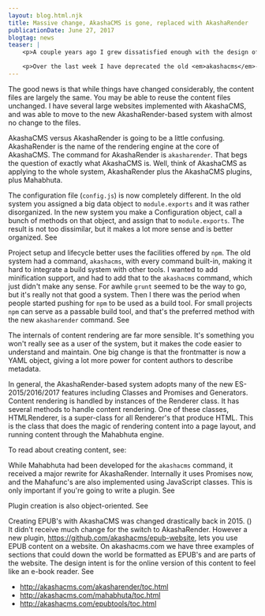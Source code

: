 ```yaml
---
layout: blog.html.njk
title: Massive change, AkashaCMS is gone, replaced with AkashaRender
publicationDate: June 27, 2017
blogtag: news
teaser: |
    <p>A couple years ago I grew dissatisfied enough with the design of <em>akashacms</em>, the previous processing engine in AkashaCMS.  It was a powerful system, with it I built several large websites, wrote a book, and so forth.  But its inner structure had grown organically into a bit of a mess.  My pondering about what to do led me to implement a complete rewrite.  The new rendering engine, AkashaRender, is more flexible and is more sensibly organized.  It is also incompatible with the older system.</p>

    <p>Over the last week I have deprecated the old <em>akashacms</em>-based system, and have published updates to everything including the plugins and this website.  This blog post goes over what's happened.</p>
---
```


The good news is that while things have changed considerably, the content files are largely the same.  You may be able to reuse the content files unchanged.  I have several large websites implemented with AkashaCMS, and was able to move to the new AkashaRender-based system with almost no change to the files.

AkashaCMS versus AkashaRender is going to be a little confusing.  AkashaRender is the name of the rendering engine at the core of AkashaCMS.  The command for AkashaRender is `akasharender`.  That begs the question of exactly what AkashaCMS is.  Well, think of AkashaCMS as applying to the whole system, AkashaRender plus the AkashaCMS plugins, plus Mahabhuta.

The configuration file (`config.js`) is now completely different.  In the old system you assigned a big data object to `module.exports` and it was rather disorganized.  In the new system you make a Configuration object, call a bunch of methods on that object, and assign that to `module.exports`.  The result is not too dissimilar, but it makes a lot more sense and is better organized.  See [](/akasharender/configuration.html)

Project setup and lifecycle better uses the facilities offered by `npm`.  The old system had a command, `akashacms`, with every command built-in, making it hard to integrate a build system with other tools.  I wanted to add minification support, and had to add that to the `akashacms` command, which just didn't make any sense.  For awhile `grunt` seemed to be the way to go, but it's really not that good a system.  Then I there was the period when people started pushing for `npm` to be used as a build tool.  For small projects `npm` can serve as a passable build tool, and that's the preferred method with the new `akasharender` command.  See [](/akasharender/projects.html)

The internals of content rendering are far more sensible.  It's something you won't really see as a user of the system, but it makes the code easier to understand and maintain.  One big change is that the frontmatter is now a YAML object, giving a lot more power for content authors to describe metadata.

In general, the AkashaRender-based system adopts many of the new ES-2015/2016/2017 features including Classes and Promises and Generators.  Content rendering is handled by instances of the Renderer class.  It has several methods to handle content rendering.  One of these classes, HTMLRenderer, is a super-class for all Renderer's that produce HTML.  This is the class that does the magic of rendering content into a page layout, and running content through the Mahabhuta engine.

To read about creating content, see: [](/akasharender/3-create-content.html)

While Mahabhuta had been developed for the `akashacms` command, it received a major rewrite for AkashaRender.  Internally it uses Promises now, and the Mahafunc's are also implemented using JavaScript classes.  This is only important if you're going to write a plugin.  See [](/mahabhuta/toc.html)

Plugin creation is also object-oriented.  See [](/akasharender/plugins-writing.html)

Creating EPUB's with AkashaCMS was changed drastically back in 2015. ([](/news/2015/05/akashaepub-rewrite.html))  It didn't receive much change for the switch to AkashaRender.  However a new plugin, https://github.com/akashacms/epub-website, lets you use EPUB content on a website.  On akashacms.com we have three examples of sections that could down the world be formatted as EPUB's and are parts of the website.  The design intent is for the online version of this content to feel like an e-book reader.  See

* http://akashacms.com/akasharender/toc.html
* http://akashacms.com/mahabhuta/toc.html
* http://akashacms.com/epubtools/toc.html
